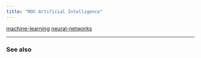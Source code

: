 ```yaml
---
title: "MOC Artificial Intelligence"
---
```


[machine-learning](machine-learning.md)
[neural-networks](neural-networks.md)

-------------
### See also


